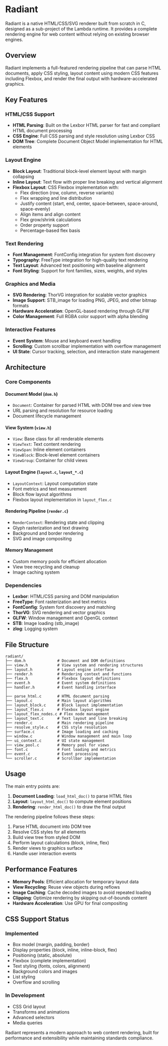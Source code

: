 # Radiant

Radiant is a native HTML/CSS/SVG renderer built from scratch in C, designed as a sub-project of the Lambda runtime. It provides a complete rendering engine for web content without relying on existing browser engines.

## Overview

Radiant implements a full-featured rendering pipeline that can parse HTML documents, apply CSS styling, layout content using modern CSS features including Flexbox, and render the final output with hardware-accelerated graphics.

## Key Features

### HTML/CSS Support
- **HTML Parsing**: Built on the Lexbor HTML parser for fast and compliant HTML document processing
- **CSS Engine**: Full CSS parsing and style resolution using Lexbor CSS
- **DOM Tree**: Complete Document Object Model implementation for HTML elements

### Layout Engine
- **Block Layout**: Traditional block-level element layout with margin collapsing
- **Inline Layout**: Text flow with proper line breaking and vertical alignment
- **Flexbox Layout**: CSS Flexbox implementation with:
  - Flex direction (row, column, reverse variants)
  - Flex wrapping and line distribution
  - Justify content (start, end, center, space-between, space-around, space-evenly)
  - Align items and align content
  - Flex grow/shrink calculations
  - Order property support
  - Percentage-based flex basis

### Text Rendering
- **Font Management**: FontConfig integration for system font discovery
- **Typography**: FreeType integration for high-quality text rendering
- **Text Layout**: Advanced text positioning with baseline alignment
- **Font Styling**: Support for font families, sizes, weights, and styles

### Graphics and Media
- **SVG Rendering**: ThorVG integration for scalable vector graphics
- **Image Support**: STB_image for loading PNG, JPEG, and other bitmap formats
- **Hardware Acceleration**: OpenGL-based rendering through GLFW
- **Color Management**: Full RGBA color support with alpha blending

### Interactive Features
- **Event System**: Mouse and keyboard event handling
- **Scrolling**: Custom scrollbar implementation with overflow management
- **UI State**: Cursor tracking, selection, and interaction state management

## Architecture

### Core Components

#### Document Model (`dom.h`)
- `Document`: Container for parsed HTML with DOM tree and view tree
- URL parsing and resolution for resource loading
- Document lifecycle management

#### View System (`view.h`)
- `View`: Base class for all renderable elements
- `ViewText`: Text content rendering
- `ViewSpan`: Inline element containers
- `ViewBlock`: Block-level element containers
- `ViewGroup`: Container for child views

#### Layout Engine (`layout.c`, `layout_*.c`)
- `LayoutContext`: Layout computation state
- Font metrics and text measurement
- Block flow layout algorithms
- Flexbox layout implementation in `layout_flex.c`

#### Rendering Pipeline (`render.c`)
- `RenderContext`: Rendering state and clipping
- Glyph rasterization and text drawing
- Background and border rendering
- SVG and image compositing

#### Memory Management
- Custom memory pools for efficient allocation
- View tree recycling and cleanup
- Image caching system

### Dependencies

- **Lexbor**: HTML/CSS parsing and DOM manipulation
- **FreeType**: Font rasterization and text metrics
- **FontConfig**: System font discovery and matching
- **ThorVG**: SVG rendering and vector graphics
- **GLFW**: Window management and OpenGL context
- **STB**: Image loading (stb_image)
- **zlog**: Logging system

## File Structure

```
radiant/
├── dom.h              # Document and DOM definitions
├── view.h             # View system and rendering structures
├── layout.h           # Layout engine interface
├── render.h           # Rendering context and functions
├── flex.h             # Flexbox layout definitions
├── event.h            # Event system definitions
├── handler.h          # Event handling interface
│
├── parse_html.c       # HTML document parsing
├── layout.c           # Main layout algorithms
├── layout_block.c     # Block layout implementation
├── layout_flex.c      # Flexbox layout engine
├── layout_flex_nodes.c # Flex node management
├── layout_text.c      # Text layout and line breaking
├── render.c           # Main rendering pipeline
├── resolve_style.c    # CSS style resolution
├── surface.c          # Image loading and caching
├── window.c           # Window management and main loop
├── ui_context.c       # UI state management
├── view_pool.c        # Memory pool for views
├── font.c             # Font loading and metrics
├── event.c            # Event processing
└── scroller.c         # Scrollbar implementation
```

## Usage

The main entry points are:

1. **Document Loading**: `load_html_doc()` to parse HTML files
2. **Layout**: `layout_html_doc()` to compute element positions
3. **Rendering**: `render_html_doc()` to draw the final output

The rendering pipeline follows these steps:
1. Parse HTML document into DOM tree
2. Resolve CSS styles for all elements
3. Build view tree from styled DOM
4. Perform layout calculations (block, inline, flex)
5. Render views to graphics surface
6. Handle user interaction events

## Performance Features

- **Memory Pools**: Efficient allocation for temporary layout data
- **View Recycling**: Reuse view objects during reflows
- **Image Caching**: Cache decoded images to avoid repeated loading
- **Clipping**: Optimize rendering by skipping out-of-bounds content
- **Hardware Acceleration**: Use GPU for final compositing

## CSS Support Status

### Implemented
- Box model (margin, padding, border)
- Display properties (block, inline, inline-block, flex)
- Positioning (static, absolute)
- Flexbox (complete implementation)
- Text styling (fonts, colors, alignment)
- Background colors and images
- List styling
- Overflow and scrolling

### In Development
- CSS Grid layout
- Transforms and animations
- Advanced selectors
- Media queries

Radiant represents a modern approach to web content rendering, built for performance and extensibility while maintaining standards compliance.